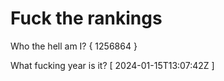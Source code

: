 # Fuck the rankings

Who the hell am I?
{ 1256864 }

What fucking year is it?
[ 2024-01-15T13:07:42Z ]
